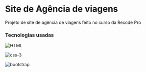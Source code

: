 <h1>Site de Agência de viagens</h1>
<p>Projeto de site de agência de viagens feito no curso da Recode Pro<p>
  
<h3>Tecnologias usadas</h3>

![HTML](https://img.shields.io/badge/HTML5-E34F26?style=for-the-badge&logo=html5&logoColor=white)

![css-3](https://img.shields.io/badge/CSS3-1572B6?style=for-the-badge&logo=css3&logoColor=white)

![bootstrap](https://img.shields.io/badge/Bootstrap-563D7C?style=for-the-badge&logo=bootstrap&logoColor=white)

